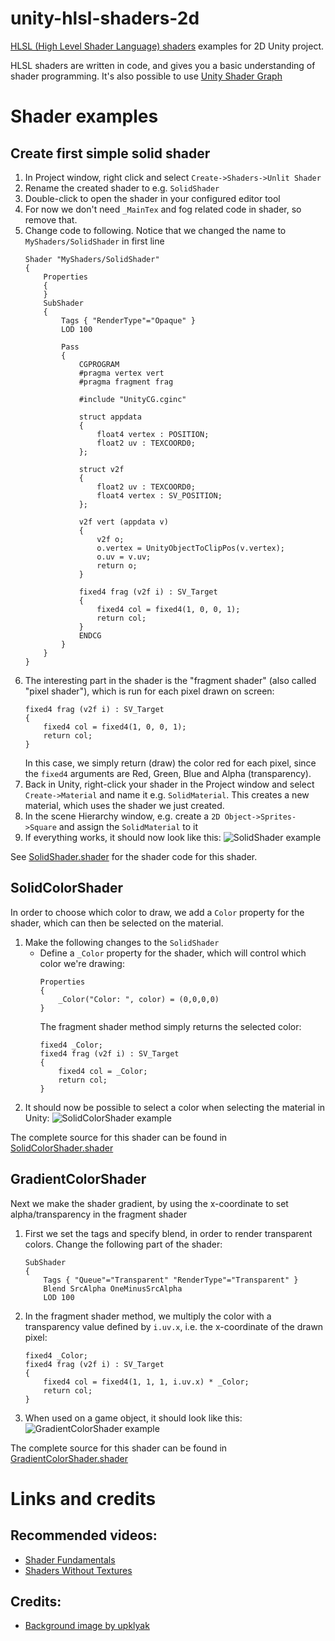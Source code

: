 # unity-hlsl-shaders-2d

[HLSL (High Level Shader Language) shaders](https://docs.unity3d.com/Manual/SL-ShaderPrograms.html) examples for 2D Unity project.

HLSL shaders are written in code, and gives you a basic understanding of shader programming. It's also possible to use [Unity Shader Graph](https://docs.unity3d.com/Manual/shader-graph.html)

# Shader examples

## Create first simple solid shader

1. In Project window, right click and select `Create->Shaders->Unlit Shader`
1. Rename the created shader to e.g. `SolidShader`
1. Double-click to open the shader in your configured editor tool
1. For now we don't need `_MainTex` and fog related code in shader, so remove that.
1. Change code to following. Notice that we changed the name to `MyShaders/SolidShader` in first line
    ```
    Shader "MyShaders/SolidShader"
    {
        Properties
        {
        }
        SubShader
        {
            Tags { "RenderType"="Opaque" }
            LOD 100

            Pass
            {
                CGPROGRAM
                #pragma vertex vert
                #pragma fragment frag

                #include "UnityCG.cginc"

                struct appdata
                {
                    float4 vertex : POSITION;
                    float2 uv : TEXCOORD0;
                };

                struct v2f
                {
                    float2 uv : TEXCOORD0;
                    float4 vertex : SV_POSITION;
                };

                v2f vert (appdata v)
                {
                    v2f o;
                    o.vertex = UnityObjectToClipPos(v.vertex);
                    o.uv = v.uv;
                    return o;
                }

                fixed4 frag (v2f i) : SV_Target
                {
                    fixed4 col = fixed4(1, 0, 0, 1);
                    return col;
                }
                ENDCG
            }
        }
    }
    ```
1. The interesting part in the shader is the "fragment shader" (also called "pixel shader"), which is run for each pixel drawn on screen:
    ```
    fixed4 frag (v2f i) : SV_Target
    {
        fixed4 col = fixed4(1, 0, 0, 1);
        return col;
    }
    ```
   In this case, we simply return (draw) the color red for each pixel, since the `fixed4` arguments are Red, Green, Blue and Alpha (transparency).
1. Back in Unity, right-click your shader in the Project window and select `Create->Material` and name it e.g. `SolidMaterial`. This creates a new material, which uses the shader we just created.
1. In the scene Hierarchy window, e.g. create a `2D Object->Sprites->Square` and assign the `SolidMaterial` to it
1. If everything works, it should now look like this:
   ![SolidShader example](Documentation/Images/SolidShader.png)

See [SolidShader.shader](Assets/Shaders/SolidShader/SolidShader.shader) for the shader code for this shader.


## SolidColorShader

In order to choose which color to draw, we add a `Color` property for the shader, which can then be selected on the material.

1. Make the following changes to the `SolidShader`
   - Define a `_Color` property for the shader, which will control which color we're drawing:
     ```
     Properties
     {
         _Color("Color: ", color) = (0,0,0,0)
     }
     ```
     The fragment shader method simply returns the selected color:
     ```
     fixed4 _Color;
     fixed4 frag (v2f i) : SV_Target
     {
         fixed4 col = _Color;
         return col;
     }
     ```
1. It should now be possible to select a color when selecting the material in Unity:
   ![SolidColorShader example](Documentation/Images/SolidColorShader.png)

The complete source for this shader can be found in [SolidColorShader.shader](Assets/Shaders/SolidColorShader/SolidColorShader.shader)


## GradientColorShader

Next we make the shader gradient, by using the x-coordinate to set alpha/transparency in the fragment shader

1. First we set the tags and specify blend, in order to render transparent colors. Change the following part of the shader:
    ```
    SubShader
    {
        Tags { "Queue"="Transparent" "RenderType"="Transparent" }
        Blend SrcAlpha OneMinusSrcAlpha
        LOD 100
    ```
1. In the fragment shader method, we multiply the color with a transparency value defined by `i.uv.x`, i.e. the x-coordinate of the drawn pixel:
    ```
    fixed4 _Color;
    fixed4 frag (v2f i) : SV_Target
    {
        fixed4 col = fixed4(1, 1, 1, i.uv.x) * _Color;
        return col;
    }
    ```
1. When used on a game object, it should look like this:
   ![GradientColorShader example](Documentation/Images/GradientColorShader.png)

The complete source for this shader can be found in [GradientColorShader.shader](Assets/Shaders/GradientColorShader/GradientColorShader.shader)


# Links and credits

## Recommended videos:
* [Shader Fundamentals](https://www.youtube.com/playlist?list=PLq4ehwQIHfrUHo2UcxDAl_gcPLb2f3T2y)
* [Shaders Without Textures](https://www.youtube.com/playlist?list=PLq4ehwQIHfrW_KmCgKMRvdmQ-ieSZofNa)

## Credits:
* [Background image by upklyak](https://www.freepik.com/free-vector/game-platform-cartoon-forest-landscape-2d-ui-design-computer-mobile-bright-wood-with-green-trees-grass-lianas-background-with-arcade-elements-jumping-bonus-items-nature-locations_12345468.htm#query=platform%20game%20background&position=17&from_view=keyword)
